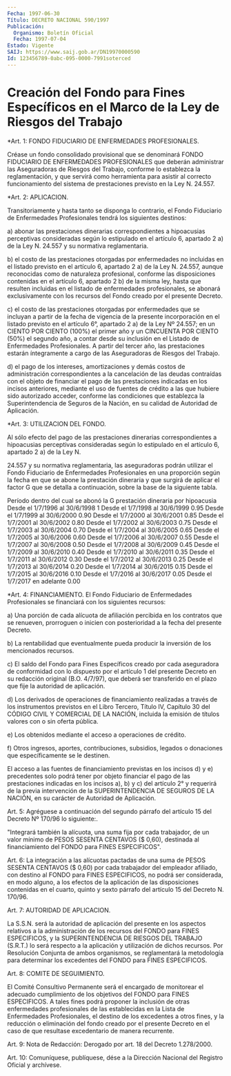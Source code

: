```yaml
---
Fecha: 1997-06-30
Título: DECRETO NACIONAL 590/1997
Publicación:
  Organismo: Boletín Oficial
  Fecha: 1997-07-04
Estado: Vigente
SAIJ: https://www.saij.gob.ar/DN19970000590
Id: 123456789-0abc-095-0000-7991soterced
---
```

# Creación del Fondo para Fines Específicos en el Marco de la Ley de Riesgos del Trabajo

<a id="1"></a>
*Art. 1: FONDO FIDUCIARIO DE ENFERMEDADES PROFESIONALES.

Créase un fondo consolidado provisional que se denominará FONDO FIDUCIARIO DE ENFERMEDADES PROFESIONALES que deberán administrar las Aseguradoras de Riesgos del Trabajo, conforme lo establezca la reglamentación, y que servirá como herramienta para asistir al correcto funcionamiento del sistema de prestaciones previsto en la Ley N. 24.557.

<a id="2"></a>
*Art. 2: APLICACION.

Transitoriamente y hasta tanto se disponga lo contrario, el Fondo Fiduciario de Enfermedades Profesionales tendrá los siguientes destinos:

a) abonar las prestaciones dinerarias correspondientes a hipoacusias perceptivas consideradas según lo estipulado en el artículo 6, apartado 2 a) de la Ley N. 24.557 y su normativa reglamentaria.

b) el costo de las prestaciones otorgadas por enfermedades no incluidas en el listado previsto en el artículo 6, apartado 2 a) de la Ley N. 24.557, aunque reconocidas como de naturaleza profesional, conforme las disposiciones contenidas en el artículo 6, apartado 2 b) de la misma ley, hasta que resulten incluidas en el listado de enfermedades profesionales, se abonará exclusivamente con los recursos del Fondo creado por el presente Decreto.

c) el costo de las prestaciones otorgadas por enfermedades que se incluyan a partir de la fecha de vigencia de la presente incorporación en el listado previsto en el artículo 6°, apartado 2 a) de la Ley Nº 24.557; en un CIENTO POR CIENTO (100%) el primer año y un CINCUENTA POR CIENTO (50%) el segundo año, a contar desde su inclusión en el Listado de Enfermedades Profesionales. A partir del tercer año, las prestaciones estarán íntegramente a cargo de las Aseguradoras de Riesgos del Trabajo.

d) el pago de los intereses, amortizaciones y demás costos de administración correspondientes a la cancelación de las deudas contraídas con el objeto de financiar el pago de las prestaciones indicadas en los incisos anteriores, mediante el uso de fuentes de crédito a las que hubiere sido autorizado acceder, conforme las condiciones que establezca la Superintendencia de Seguros de la Nación, en su calidad de Autoridad de Aplicación.

<a id="3"></a>
*Art. 3: UTILIZACION DEL FONDO.

Al sólo efecto del pago de las prestaciones dinerarias correspondientes a hipoacusias perceptivas consideradas según lo estipulado en el artículo 6, apartado 2 a) de la Ley N.

24.557 y su normativa reglamentaria, las aseguradoras podrán utilizar el Fondo Fiduciario de Enfermedades Profesionales en una proporción según la fecha en que se abone la prestación dineraria y que surgirá de aplicar el factor G que se detalla a continuación, sobre la base de la siguiente tabla.

 Período dentro del cual se abonó la G  prestación dineraria por hipoacusia Desde el 1/7/1996 al 30/6/1998 1  Desde el 1/7/1998 al 30/6/1999 0.95  Desde el 1/7/1999 al 30/6/2000 0.90  Desde el 1/7/2000 al 30/6/2001 0.85  Desde el 1/7/2001 al 30/6/2002 0.80  Desde el 1/7/2002 al 30/6/2003 0.75  Desde el 1/7/2003 al 30/6/2004 0.70  Desde el 1/7/2004 al 30/6/2005 0.65  Desde el 1/7/2005 al 30/6/2006 0.60  Desde el 1/7/2006 al 30/6/2007 0.55  Desde el 1/7/2007 al 30/6/2008 0.50  Desde el 1/7/2008 al 30/6/2009 0.45  Desde el 1/7/2009 al 30/6/2010 0.40  Desde el 1/7/2010 al 30/6/2011 0.35  Desde el 1/7/2011 al 30/6/2012 0.30  Desde el 1/7/2012 al 30/6/2013 0.25  Desde el 1/7/2013 al 30/6/2014 0.20  Desde el 1/7/2014 al 30/6/2015 0.15  Desde el 1/7/2015 al 30/6/2016 0.10  Desde el 1/7/2016 al 30/6/2017 0.05  Desde el 1/7/2017 en adelante 0.00

<a id="4"></a>
*Art. 4: FINANCIAMIENTO. El Fondo Fiduciario de Enfermedades Profesionales se financiará con los siguientes recursos:

a) Una porción de cada alícuota de afiliación percibida en los contratos que se renueven, prorroguen o inicien con posterioridad a la fecha del presente Decreto.

b) La rentabilidad que eventualmente pueda producir la inversión de los mencionados recursos.

c) El saldo del Fondo para Fines Específicos creado por cada aseguradora de conformidad con lo dispuesto por el artículo 1 del presente Decreto en su redacción original (B.O. 4/7/97), que deberá ser transferido en el plazo que fije la autoridad de aplicación.

d) Los derivados de operaciones de financiamiento realizadas a través de los instrumentos previstos en el Libro Tercero, Título IV, Capítulo 30 del CÓDIGO CIVIL Y COMERCIAL DE LA NACIÓN, incluida la emisión de títulos valores con o sin oferta pública.

e) Los obtenidos mediante el acceso a operaciones de crédito.

f) Otros ingresos, aportes, contribuciones, subsidios, legados o donaciones que específicamente se le destinen.

El acceso a las fuentes de financiamiento previstas en los incisos d) y e) precedentes solo podrá tener por objeto financiar el pago de las prestaciones indicadas en los incisos a), b) y c) del artículo 2° y requerirá de la previa intervención de la SUPERINTENDENCIA DE SEGUROS DE LA NACIÓN, en su carácter de Autoridad de Aplicación.

<a id="5"></a>
Art. 5: Agréguese a continuación del segundo párrafo del artículo 15 del Decreto Nº 170/96 lo siguiente:.

"Integrará también la alícuota, una suma fija por cada trabajador, de un valor mínimo de PESOS SESENTA CENTAVOS ($ 0,60), destinada al financiamiento del FONDO para FINES ESPECIFICOS".

<a id="6"></a>
Art. 6: La integración a las alícuotas pactadas de una suma de PESOS SESENTA CENTAVOS ($ 0,60) por cada trabajador del empleador afiliado, con destino al FONDO para FINES ESPECIFICOS, no podrá ser considerada, en modo alguno, a los efectos de la aplicación de las disposiciones contenidas en el cuarto, quinto y sexto párrafo del artículo 15 del Decreto N. 170/96.

<a id="7"></a>
Art. 7: AUTORIDAD DE APLICACION.

La S.S.N. será la autoridad de aplicación del presente en los aspectos relativos a la administración de los recursos del FONDO para FINES ESPECIFICOS, y la SUPERINTENDENCIA DE RIESGOS DEL TRABAJO (S.R.T.) lo será respecto a la aplicación y utilización de dichos recursos. Por Resolución Conjunta de ambos organismos, se reglamentará la metodología para determinar los excedentes del FONDO para FINES ESPECIFICOS.

<a id="8"></a>
Art. 8: COMITE DE SEGUIMIENTO.

El Comité Consultivo Permanente será el encargado de monitorear el adecuado cumplimiento de los objetivos del FONDO para FINES ESPECIFICOS. A tales fines podrá proponer la inclusión de otras enfermedades profesionales de las establecidas en la Lista de Enfermedades Profesionales, el destino de los excedentes a otros fines, y la reducción o eliminación del fondo creado por el presente Decreto en el caso de que resultase excedentario de manera recurrente.

<a id="9"></a>
Art. 9: Nota de Redacción: Derogado por art. 18 del Decreto 1.278/2000.

<a id="10"></a>
Art. 10: Comuníquese, publíquese, dése a la Dirección Nacional del Registro Oficial y archívese.